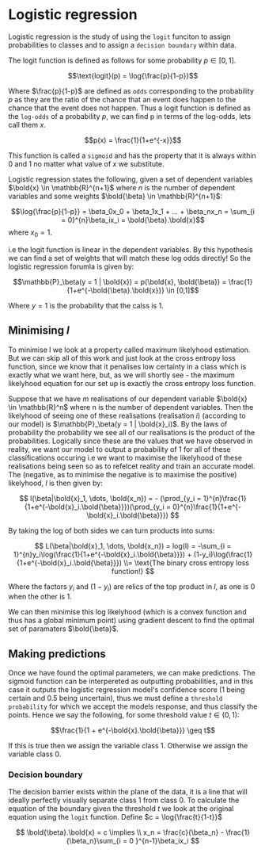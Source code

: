 # Logistic regression

Logistic regression is the study of using the `logit` funciton to assign probabilities to classes and to assign a `decision boundary` within data.

The logit function is defined as follows for some probability $p \in [0,1]$.

$$\text{logit}(p) = 
\log{\frac{p}{1-p}}$$

Where $\frac{p}{1-p}$ are defined as `odds` corresponding to the probability $p$ as they are the ratio of the chance that an event does happen to the chance that the event does not happen. Thus a logit function is defined as the `log-odds` of a probability $p$, we can find p in terms of the log-odds, lets call them $x$.

$$p(x) = \frac{1}{1+e^{-x}}$$

This function is called a `sigmoid` and has the property that it is always within $0$ and $1$ no matter what value of $x$ we substitute.

Logistic regression states the following, given a set of dependent variables $\bold{x} \in \mathbb{R}^{n+1}$ where $n$ is the number of dependent variables and some weights $\bold{\beta} \in \mathbb{R}^{n+1}$:

$$\log{\frac{p}{1-p}} = \beta_0x_0 + \beta_1x_1 + ... + \beta_nx_n = \sum_{i = 0}^{n}\beta_ix_i = \bold{\beta}.\bold{x}$$ where $x_0 = 1$. 

i.e the logit function is linear in the dependent variables. By this hypothesis we can find a set of weights that will match these log odds directly! So the logistic regression forumla is given by:

$$\mathbb{P}_\beta(y = 1 | \bold{x}) = p(\bold{x}, \bold{\beta}) = \frac{1}{1+e^{-\bold{\beta}.\bold{x}}} \in [0,1]$$

Where $y = 1$ is the probability that the calss is 1.

## Minimising $l$

To minimise l we look at a property called maximum likelyhood estimation. But we can skip all of this work and just look at the cross entropy loss function, since we know that it penalises low certainty in a class which is exactly what we want here, but, as we will shortly see - the maximum likelyhood equation for our set up is exactly the cross entropy loss function.

Suppose that we have $m$ realisations of our dependent variable $\bold{x} \in \mathbb{R}^n$ where n is the number of dependent variables. Then the likelyhood of seeing one of these realisations (realisation $i$) (according to our model) is $\mathbb{P}_\beta(y = 1 | \bold{x}_i)$. By the laws of probability the probability we see all of our realisations is the product of the probabilities. Logically since these are the values that we have observed in reality, we want our model to output a probability of 1 for all of these classifications occuring i.e we want to maximise the likelyhood of these realisations being seen so as to refelcet reality and train an accurate model. The (negative, as to minimise the negative is to maximise the positive) likelyhood, $l$ is then given by:

$$
l(\beta|\bold{x}_1, \dots, \bold{x_n}) = - (\prod_{y_i = 1}^{n}\frac{1}{1+e^{-\bold{x}_i.\bold{\beta}}})(\prod_{y_i = 0}^{n}\frac{1}{1+e^{-\bold{x}_i.\bold{\beta}}})
$$

By taking the log of both sides we can turn products into sums:

$$
L(\beta|\bold{x}_1, \dots, \bold{x_n}) = log(l) = -\sum_{i = 1}^{n}y_i\log(\frac{1}{1+e^{-\bold{x}_i.\bold{\beta}}}) + (1-y_i)\log(\frac{1}{1+e^{-\bold{x}_i.\bold{\beta}}}) \\= \text{The binary cross entropy loss function!}
$$

Where the factors $y_i$ and $(1-y_i)$ are relics of the top product in $l$, as one is $0$ when the other is $1$.

We can then minimise this log likelyhood (which is a convex function and thus has a global minimum point) using gradient descent to find the optimal set of paramaters $\bold{\beta}$.

## Making predictions

Once we have found the optimal parameters, we can make predictions. The sigmoid function can be interpereted as outputting probabilities, and in this case it outputs the logistic regression model's confidence score ($1$ being certain and $0.5$ being uncertain), thus we must define a `threshold probability` for which we accept the models response, and thus classify the points. Hence we say the following, for some threshold value $t \in (0,1)$:

$$\frac{1}{1 + e^{-\bold{x}.\bold{\beta}}} \geq t$$

If this is true then we assign the variable class $1$. Otherwise we assign the variable class $0$.

### Decision boundary

The decision barrier exists within the plane of the data, it is a line that will ideally perfectly visually separate class $1$ from class $0$. To calculate the equation of the boundary given the threshold $t$ we look at the original equation using the `logit` function. Define $c = \log{\frac{t}{1-t}}$

$$
\bold{\beta}.\bold{x} = c \implies \\
x_n = \frac{c}{\beta_n} - \frac{1}{\beta_n}\sum_{i = 0 }^{n-1}\beta_ix_i
$$

